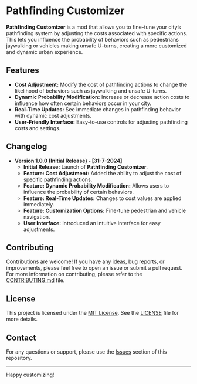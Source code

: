 ﻿# Pathfinding Customizer

**Pathfinding Customizer** is a mod that allows you to fine-tune your city’s pathfinding system by adjusting the costs associated with specific actions. This lets you influence the probability of behaviors such as pedestrians jaywalking or vehicles making unsafe U-turns, creating a more customized and dynamic urban experience.

## Features

- **Cost Adjustment:** Modify the cost of pathfinding actions to change the likelihood of behaviors such as jaywalking and unsafe U-turns.
- **Dynamic Probability Modification:** Increase or decrease action costs to influence how often certain behaviors occur in your city.
- **Real-Time Updates:** See immediate changes in pathfinding behavior with dynamic cost adjustments.
- **User-Friendly Interface:** Easy-to-use controls for adjusting pathfinding costs and settings.

## Changelog

- **Version 1.0.0 (Initial Release) - [31-7-2024]**
    - **Initial Release:** Launch of **Pathfinding Customizer**.
    - **Feature: Cost Adjustment:** Added the ability to adjust the cost of specific pathfinding actions.
    - **Feature: Dynamic Probability Modification:** Allows users to influence the probability of certain behaviors.
    - **Feature: Real-Time Updates:** Changes to cost values are applied immediately.
    - **Feature: Customization Options:** Fine-tune pedestrian and vehicle navigation.
    - **User Interface:** Introduced an intuitive interface for easy adjustments.

## Contributing

Contributions are welcome! If you have any ideas, bug reports, or improvements, please feel free to open an issue or submit a pull request. For more information on contributing, please refer to the [CONTRIBUTING.md](CONTRIBUTING.md) file.

## License

This project is licensed under the [MIT License](LICENSE.txt). See the [LICENSE](LICENSE.txt) file for more details.

## Contact

For any questions or support, please use the [Issues](https://github.com/Programmer-Timmy/PathfindingCustomizer/issues) section of this repository.

---

Happy customizing!
